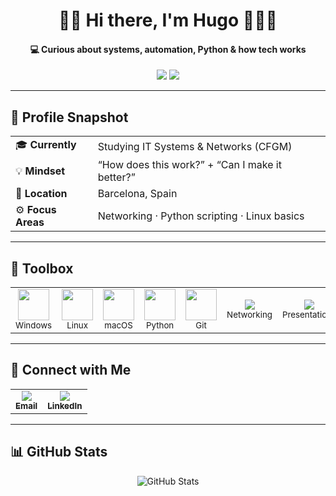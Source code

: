 <h1 align="center">👋🏼 Hi there, I'm Hugo 👨🏻‍💻</h1>
<h4 align="center">💻 Curious about systems, automation, Python & how tech works</h4>

<p align="center">
  <img src="https://img.shields.io/badge/System%20Admin-Windows%20|%20Linux%20|%20macOS-blue?style=for-the-badge&logo=windows&logoColor=white" />
  <img src="https://img.shields.io/badge/Tools-Git%20|%20Python%20|%203D%20|%20IoT-orange?style=for-the-badge&logo=gear&logoColor=white" />
</p>

---

## 🪪 Profile Snapshot

<div align="center">

|                         |                                                  |
|-------------------------|--------------------------------------------------|
| 🎓 **Currently**        | Studying IT Systems & Networks (CFGM)            |
| 💡 **Mindset**          | “How does this work?” + “Can I make it better?”  |
| 📍 **Location**         | Barcelona, Spain                                 |
| ⚙️ **Focus Areas**      | Networking · Python scripting · Linux basics     |

</div>

---

## 🧰 Toolbox

<div align="center">

<table>
  <tr>
    <td align="center">
      <img src="https://cdn.jsdelivr.net/gh/devicons/devicon/icons/windows8/windows8-original.svg" width="50"/><br><sub>Windows</sub>
    </td>
    <td align="center">
      <img src="https://cdn.jsdelivr.net/gh/devicons/devicon/icons/linux/linux-original.svg" width="50"/><br><sub>Linux</sub>
    </td>
    <td align="center">
      <img src="https://cdn.jsdelivr.net/gh/devicons/devicon/icons/apple/apple-original.svg" width="50"/><br><sub>macOS</sub>
    </td>
    <td align="center">
      <img src="https://cdn.jsdelivr.net/gh/devicons/devicon/icons/python/python-original.svg" width="50"/><br><sub>Python</sub>
    </td>
    <td align="center">
      <img src="https://cdn.jsdelivr.net/gh/devicons/devicon/icons/git/git-original.svg" width="50"/><br><sub>Git</sub>
    </td>
    <td align="center">
      <img src="https://img.icons8.com/ios-filled/50/000000/network-card.png"/><br><sub>Networking</sub>
    </td>
    <td align="center">
      <img src="https://img.icons8.com/ios-filled/50/000000/presentation.png"/><br><sub>Presentations</sub>
    </td>
  </tr>
</table>

</div>

---

## 🤝 Connect with Me

<div align="center">

<table>
  <tr>
    <td align="center">
      <a href="mailto:htrhugo10@gmail.com" target="_blank">
        <img src="https://img.icons8.com/fluency/48/000000/gmail.png"/><br><sub><strong>Email</strong></sub>
      </a>
    </td>
    <td align="center">
      <a href="https://www.linkedin.com/in/htrhugo/" target="_blank">
        <img src="https://img.icons8.com/fluency/48/000000/linkedin.png"/><br><sub><strong>LinkedIn</strong></sub>
      </a>
    </td>
  </tr>
</table>

</div>


---

## 📊 GitHub Stats

<p align="center">
  <img src="https://github-readme-stats.vercel.app/api?username=huguito-zip&show_icons=true&theme=radical" alt="GitHub Stats" />
</p>

